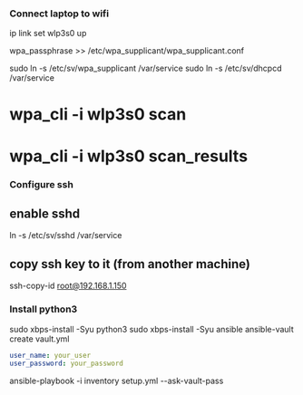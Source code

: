 ### Connect laptop to wifi

ip link set wlp3s0 up

wpa_passphrase <MYSSID> <passphrase> >> /etc/wpa_supplicant/wpa_supplicant.conf

sudo ln -s /etc/sv/wpa_supplicant /var/service
sudo ln -s /etc/sv/dhcpcd /var/service

# wpa_cli -i wlp3s0 scan
# wpa_cli -i wlp3s0 scan_results

### Configure ssh

## enable sshd

ln -s /etc/sv/sshd /var/service

## copy ssh key to it (from another machine)

ssh-copy-id root@192.168.1.150

### Install python3

sudo xbps-install -Syu python3
sudo xbps-install -Syu ansible
ansible-vault create vault.yml

```vault.yaml
user_name: your_user
user_password: your_password
```

ansible-playbook -i inventory setup.yml --ask-vault-pass
